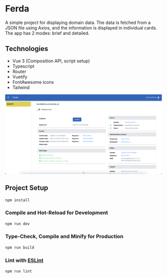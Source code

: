# Ferda

A simple project for displaying domain data. The data is fetched from a JSON file using Axios, and the information is displayed in individual cards. The app has 2 modes: brief and detailed. 

## Technologies
- Vue 3 (Composition API, script setup)
- Typescript
- Router
- Vuetify 
- FontAwesome icons
- Tailwind

![image](./src/assets/Ferda_screenshot.png)


## Project Setup

```sh
npm install
```

### Compile and Hot-Reload for Development

```sh
npm run dev
```

### Type-Check, Compile and Minify for Production

```sh
npm run build
```

### Lint with [ESLint](https://eslint.org/)

```sh
npm run lint
```
